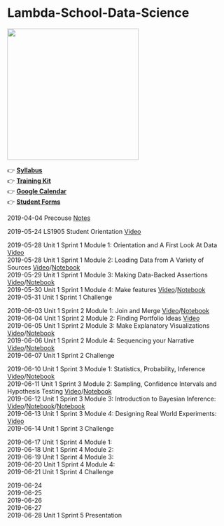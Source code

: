 # Lambda-School-Data-Science

<img width=300 src="https://github.com/Nov05/Lambda-School-Data-Science/blob/master/pictures/lambda-school-vector-logo.jpg">  

:point_right: **[Syllabus](https://learn.lambdaschool.com/syllabus/ds)**  
:point_right: **[Training Kit](https://learn.lambdaschool.com/course/ds)**  
:point_right: **[Google Calendar](https://calendar.google.com/calendar/b/1?cid=bGFtYmRhc2Nob29sLmNvbV83azk3cnMzbWhpZmVmdWN2ajV0YTg1ZmM1MEBncm91cC5jYWxlbmRhci5nb29nbGUuY29t)**  
:point_right: **[Student Forms](https://dashboards.lambdaschool.com/forms/)**   

2019-04-04 Precouse [Notes](https://github.com/Nov05/Lambda-School-Data-Science/blob/master/readme/precourse.md)  

2019-05-24 LS1905 Student Orientation [Video](https://youtu.be/i2FlKBBZtS0)  
 
2019-05-28 Unit 1 Sprint 1 Module 1: Orientation and A First Look At Data [Video](https://youtu.be/m7Ue-b-8vpA)  
2019-05-28 Unit 1 Sprint 1 Module 2: Loading Data from A Variety of Sources [Video](https://www.youtube.com/watch?v=kavWjF19WVE)/[Notebook](https://colab.research.google.com/drive/1CRv805iJBJhXYH6TowPK-u3M6IwV5-ah)  
2019-05-29 Unit 1 Sprint 1 Module 3: Making Data-Backed Assertions [Video](https://youtu.be/UfnpZXRhOVE)/[Notebook](https://colab.research.google.com/drive/1VMaZ-TH7AKk8SWJM3hctYYsmGIp3HHOF)   
2019-05-30 Unit 1 Sprint 1 Module 4: Make features [Video](https://youtu.be/oi3ron_QgXE)/[Notebook](https://colab.research.google.com/drive/1u6W40otEDy-tKhYnah6rJc_rjcQectwD)  
2019-05-31 Unit 1 Sprint 1 Challenge  

2019-06-03 Unit 1 Sprint 2 Module 1: Join and Merge [Video](https://youtu.be/3vLHRhqxWMI)/[Notebook](https://colab.research.google.com/drive/1vDr1dQPUcoFGEV1s5SVw9y4BSAKfCuk9)    
2019-06-04 Unit 1 Sprint 2 Module 2: Finding Portfolio Ideas [Video](https://youtu.be/UMzc8ZMlLGI)    
2019-06-05 Unit 1 Sprint 2 Module 3: Make Explanatory Visualizations [Video](https://youtu.be/jznO5v5UQjI)/[Notebook](https://colab.research.google.com/drive/1Fxzis6-UYqBWsRpENu4E4yPoM9v1Jde_)   
2019-06-06 Unit 1 Sprint 2 Module 4: Sequencing your Narrative [Video](https://youtu.be/8dJa5DWW7c0)/[Notebook](https://colab.research.google.com/drive/1vDr1dQPUcoFGEV1s5SVw9y4BSAKfCuk9)  
2019-06-07 Unit 1 Sprint 2 Challenge    

2019-06-10 Unit 1 Sprint 3 Module 1: Statistics, Probability, Inference [Video](https://youtu.be/1Xp78Kvo6hE)/[Notebook](https://colab.research.google.com/drive/1DBYTc-o6u8YirXuBeAQXtcsxrbeRySUy)     
2019-06-11 Unit 1 Sprint 3 Module 2: Sampling, Confidence Intervals and Hypothesis Testing [Video](https://youtu.be/WgafuerBmOI)/[Notebook](https://colab.research.google.com/drive/1-rSL_JcLNSlGHYjDQDPiu2p-qnt9zC6r)  
2019-06-12 Unit 1 Sprint 3 Module 3: Introduction to Bayesian Inference: [Video](https://youtu.be/dhpGLUMtki8)/[Notebook](https://colab.research.google.com/drive/1B8AfL474sd40p6NJFjsX4QXSgTf7eK6R)/[Notebook](https://colab.research.google.com/drive/1MX0LJlRgObHoJ2sC2xx5X-n3E7Wn_2p9)  
2019-06-13 Unit 1 Sprint 3 Module 4: Designing Real World Experiments: [Video](https://youtu.be/oJoQuJaarO8)  
2019-06-14 Unit 1 Sprint 3 Challenge

2019-06-17 Unit 1 Sprint 4 Module 1:  
2019-06-18 Unit 1 Sprint 4 Module 2:  
2019-06-19 Unit 1 Sprint 4 Module 3:  
2019-06-20 Unit 1 Sprint 4 Module 4:  
2019-06-21 Unit 1 Sprint 4 Challenge  

2019-06-24  
2019-06-25  
2019-06-26  
2019-06-27  
2019-06-28 Unit 1 Sprint 5 Presentation  


